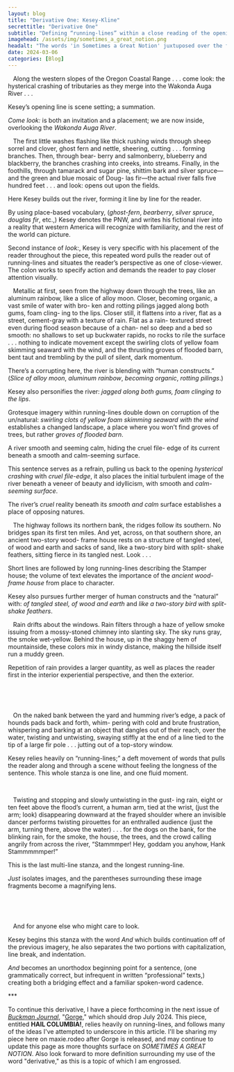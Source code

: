 ```yaml
---
layout: blog
title: "Derivative One: Kesey-Kline"
secrettitle: "Derivative One"
subtitle: "Defining “running-lines” within a close reading of the opening to Ken Kesey’s <i>SOMETIMES A GREAT NOTION</i>:"
imagehead: /assets/img/sometimes_a_great_notion.png
headalt: "The words 'in Sometimes a Great Notion' juxtuposed over the fictional Wakonda Auga River from the title cards to the film."
date: 2024-03-06
categories: [Blog]
---
```


<div>
    <div class="closereadjust">
        &nbsp;&nbsp;&nbsp;Along the western slopes of the Oregon Coastal Range . . .  
        come look: the hysterical crashing of tributaries as they 
        merge into the Wakonda Auga River . . .
    </div>
    <div class="closereadright">
        <p>
            Kesey’s opening line is scene setting; a summation.
        </p>
        <p>
            <i>Come look:</i> is both an invitation and a placement; we are now inside, overlooking the <i>Wakonda Auga River</i>.
        </p>
    </div>
</div>
<div>
    <div class="closereadjust">
        &nbsp;&nbsp;&nbsp;The first little washes flashing like thick rushing winds through sheep sorrel and clover, ghost fern and nettle, sheering, cutting . . . forming branches. Then, through bear- berry and salmonberry, blueberry and blackberry, the branches crashing into creeks, into streams. Finally, in the foothills, through tamarack and sugar pine, shittim bark and silver spruce—and the green and blue mosaic of Doug- las fir—the actual river falls five hundred feet . . . and look: opens out upon the fields.
    </div>
    <div class="closereadright">
        <p>
            Here Kesey builds out the river, forming it line by line for the reader.
        </p>
        <p>
            By using place-based vocabulary, (<i>ghost-fern</i>, <i>bearberry</i>, <i>silver spruce</i>, <i>douglas fir</i>, etc.,) Kesey denotes the PNW, and writes his fictional river into a reality that western America will recognize with familiarity, and the rest of the world can picture.
        </p>
        <p>
            Second instance of <i>look:</i>, Kesey is very specific with his placement of the reader throughout the piece, this repeated word pulls the reader out of running-lines and situates the reader’s perspective as one of close-viewer. The colon works to specify action and demands the reader to pay closer attention visually.
        </p>
    </div>
</div>
<div>
    <div class="closereadjust">
        &nbsp;&nbsp;&nbsp;Metallic at first, seen from the highway down through the trees, like an aluminum rainbow, like a slice of alloy moon. Closer, becoming organic, a vast smile of water with bro- ken and rotting pilings jagged along both gums, foam cling- ing to the lips. Closer still, it flattens into a river, flat as a street, cement-gray with a texture of rain. Flat as a rain- textured street even during flood season because of a chan- nel so deep and a bed so smooth: no shallows to set up buckwater rapids, no rocks to rile the surface . . . nothing     to indicate movement except the swirling clots of yellow foam skimming seaward with the wind, and the thrusting groves of flooded barn, bent taut and trembling by the pull of silent, dark momentum.
    </div>
    <div class="closereadright">
        <p>
            There’s a corrupting here, the river is blending with “human constructs.” (<i>Slice of alloy moon</i>, <i>aluminum rainbow</i>, <i>becoming organic</i>, <i>rotting pilings</i>.)
        </p>
        <p>
            Kesey also personifies the river: <i>jagged along both gums, foam clinging to the lips</i>.
        </p>
        <p>
            Grotesque imagery within running-lines double down on corruption of the un/natural: <i>swirling clots of yellow foam skimming seaward with the wind</i> establishes a changed landscape, a place where you won’t find groves of trees, but rather <i>groves of flooded barn</i>.
        </p>
    </div>
</div>
<div>
    <div class="closereadjust">
        A river smooth and seeming calm, hiding the cruel file- edge of its current beneath a smooth and calm-seeming surface.
    </div>
    <div class="closereadright">
        <p>
            This sentence serves as a refrain, pulling us back to the opening <i>hysterical crashing</i> with <i>cruel file-edge</i>, it also places the initial turbulent image of the river beneath a veneer of beauty and idyllicism, with smooth and <i>calm-seeming surface</i>.
        </p>
        <p>
            The river’s <i>cruel</i> reality beneath its <i>smooth and calm</i> surface establishes a place of opposing natures. 
        </p>
    </div>
</div>
<div>
    <div class="closereadjust">
        &nbsp;&nbsp;&nbsp;The highway follows its northern bank, the ridges follow its southern. No bridges span its first ten miles. And yet, across, on that southern shore, an ancient two-story wood- frame house rests on a structure of tangled steel, of wood and earth and sacks of sand, like a two-story bird with split- shake feathers, sitting fierce in its tangled nest. Look . . .
    </div>
    <div class="closereadright">
        <p>
            Short lines are followed by long running-lines describing the Stamper house; the volume of text elevates the importance of the <i>ancient wood-frame house</i> from place to character.        
        </p>
        <p>
            Kesey also pursues further merger of human constructs and the “natural” with: <i>of tangled steel, of wood and earth</i> and <i>like a two-story bird with split-shake feathers</i>.
        </p>
    </div>
</div>
<div>
    <div class="closereadjust">
        &nbsp;&nbsp;&nbsp;Rain drifts about the windows. Rain filters through a haze of yellow smoke issuing from a mossy-stoned chimney into slanting sky. The sky runs gray, the smoke wet-yellow. Behind the house, up in the shaggy hem of mountainside, these colors mix in windy distance, making the hillside itself run a muddy green.
    </div>
    <div class="closereadright">
        <p>
            Repetition of rain provides a larger quantity, as well as places the reader first in the interior experiential perspective, and then the exterior.
        </p>
        <p>&emsp;</p>
        <p>&emsp;</p>
    </div>
</div>
<div>
    <div class="closereadjust">
        &nbsp;&nbsp;&nbsp;On the naked bank between the yard and humming river’s edge, a pack of hounds pads back and forth, whim- pering with cold and brute frustration, whispering and barking at an object that dangles out of their reach, over the water, twisting and untwisting, swaying stiffly at the end of a line tied to the tip of a large fir pole . . . jutting out of a top-story window.    
    </div>
    <div class="closereadright">
        <p>
            Kesey relies heavily on “running-lines;” a deft movement of words that pulls the reader along and through a scene without feeling the longness of the sentence. This whole stanza is one line, and one fluid moment.        
        </p>
        <p>&emsp;</p>
    </div>
</div>
<div>
    <div class="closereadjust">
        &nbsp;&nbsp;&nbsp;Twisting and stopping and slowly untwisting in the gust- ing rain, eight or ten feet above the flood’s current, a human arm, tied at the wrist, (just the arm; look) disappearing downward at the frayed shoulder where an invisible dancer performs twisting pirouettes for an enthralled audience  (just the arm, turning there, above the water) . . . for the dogs on the bank, for the blinking rain, for the smoke, the house, the trees, and the crowd calling angrily from across the river, “Stammmper! Hey, goddam you anyhow, Hank Stammmmmper!”
    </div>
    <div class="closereadright">
        <p>
            This is the last multi-line stanza, and the longest running-line.        
        </p>
        <p>
            <i>Just</i> isolates images, and the parentheses surrounding these image fragments become a magnifying lens.
        </p>
        <p>&emsp;</p>
        <p>&emsp;</p>
    </div>
</div>
<div>
    <div class="closereadjust">
        &nbsp;&nbsp;&nbsp;And for anyone else who might care to look.
    </div>
    <div class="closereadright">
        <p>
            Kesey begins this stanza with the word <i>And</i> which builds continuation off of the previous imagery, he also separates the two portions with capitalization, line break, and indentation. 
        </p>
        <p>
            <i>And</i> becomes an unorthodox beginning point for a sentence, (one grammatically correct, but infrequent in written “professional” texts,) creating both a bridging effect and a familiar spoken-word cadence.
        </p>
    </div>
</div>
***
<div>
    <p>
        To continue this derivative, I have a piece forthcoming in the next issue of <i><a href ="https://www.buckmanjournal.com/">Buckman Journal</a></i>, "<a href="https://www.buckmanjournal.com/submissions">Gorge</a>," which should drop July 2024. This piece, entitled <b>HAIL COLUMBIA!</b>, relies heavily on running-lines, and follows many of the ideas I've attempted to underscore in this article. I'll be sharing my piece here on maxie.rodeo after Gorge is released, and may continue to update this page as more thoughts surface on <i>SOMETIMES A GREAT NOTION</i>. Also look forward to more definition surrounding my use of the word "derivative," as this is a topic of which I am engrossed.
    </p>
</div>

